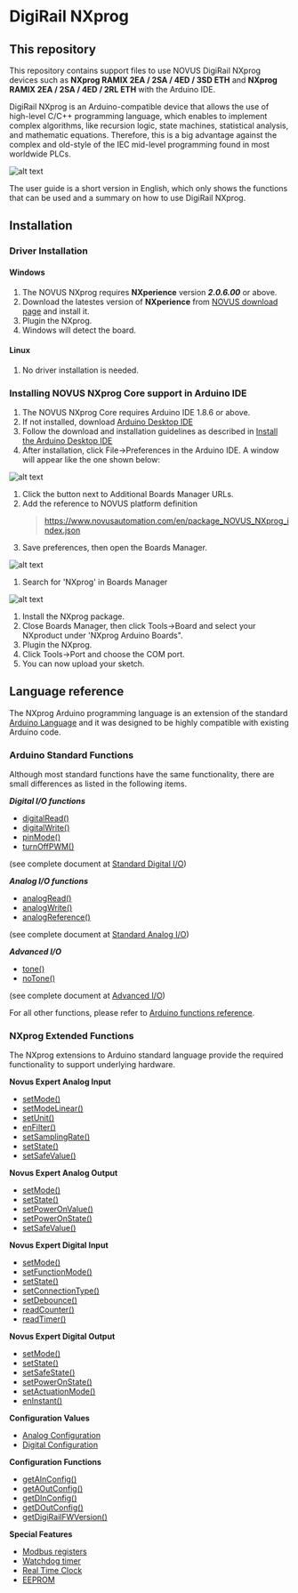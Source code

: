 # DigiRail NXprog

## This repository
This repository contains support files to use NOVUS DigiRail NXprog devices such as **NXprog RAMIX 2EA / 2SA / 4ED / 3SD ETH** and **NXprog RAMIX 2EA / 2SA / 4ED / 2RL ETH** with the Arduino IDE.

DigiRail NXprog is an Arduino-compatible device that allows the use of high-level C/C++ programming language, which enables to implement complex algorithms, like recursion logic, state machines, statistical analysis, and mathematic equations. Therefore, this is a big advantage against the complex and old-style of the IEC mid-level programming found in most worldwide PLCs.

   ![alt text](./pages/images/RAMIX-DO.png "NXprog RAMIX DO")

The user guide is a short version in English, which only shows the functions that can be used and a summary on how to use DigiRail NXprog.


## Installation

### Driver Installation

#### Windows

1. The NOVUS NXprog requires **NXperience** version ***2.0.6.00*** or above.
1. Download the latestes version of **NXperience** from [NOVUS download page](https://www.novusautomation.com/site/default.asp?TroncoID=926290&SecaoID=819426&SubsecaoID=0&Idioma=1) and install it.
1. Plugin the NXprog.
1. Windows will detect the board. 

#### Linux

1. No driver installation is needed.


### Installing NOVUS NXprog Core support in Arduino IDE 


1. The NOVUS NXprog Core requires Arduino IDE 1.8.6 or above.
1. If not installed, download [Arduino Desktop IDE](https://www.arduino.cc/en/Main/Software)
1. Follow the download and installation guidelines as described in [Install the Arduino Desktop IDE](https://www.arduino.cc/en/Guide/HomePage) 
1. After installation, click File->Preferences in the Arduino IDE. A window will appear like the one shown below:

![alt text](./pages/images/IDE-preferences.png "Arduino IDE Preferences") 

1. Click the button next to Additional Boards Manager URLs.
1. Add the reference to NOVUS platform definition
   > https://www.novusautomation.com/en/package_NOVUS_NXprog_index.json
1. Save preferences, then open the Boards Manager.

![alt text](./pages/images/IDE-boardsmanager.png "Boards Manager") 

1. Search for 'NXprog' in Boards Manager

![alt text](./pages/images/IDE-boardsmanager-search.png "Boards Manager search") 

1. Install the NXprog package.
1. Close Boards Manager, then click Tools->Board and select your NXproduct under 'NXprog Arduino Boards".
1. Plugin the NXprog.
1. Click Tools->Port and choose the COM port. 
1. You can now upload your sketch.


## Language reference
The NXprog Arduino programming language is an extension of the standard [Arduino Language](https://www.arduino.cc/reference/en/) and it was designed to be highly compatible with existing Arduino code.

### Arduino Standard Functions
Although most standard functions have the same functionality, there are small differences as listed in the following items.

***Digital I/O functions***
  * [digitalRead()](./pages/DigitalIO.md#digitalread)
  * [digitalWrite()](./pages/DigitalIO.md#digitalwrite)
  * [pinMode()](./pages/DigitalIO.md#pinmode)
  * [turnOffPWM()](./pages/DigitalIO.md#turnoffpwm)

(see complete document at [Standard Digital I/O](./pages/DigitalIO.md))

***Analog I/O functions***
  * [analogRead()](./pages/AnalogIO.md#analogread)
  * [analogWrite()](./pages/AnalogIO.md#analogwrite)
  * [analogReference()](./pages/AnalogIO.md#analogreference)

(see complete document at [Standard Analog I/O](./pages/AnalogIO.md))

***Advanced I/O***
  * [tone()](./pages/AdvancedIO.md#tone)
  * [noTone()](./pages/AdvancedIO.md#notone)

(see complete document at [Advanced I/O](./pages/AdvancedIO.md))

For all other functions, please refer to [Arduino functions reference](https://www.arduino.cc/reference/en/#functions).

### NXprog Extended Functions
The NXprog extensions to Arduino standard language provide the required functionality to support underlying hardware.

**Novus Expert Analog Input**
  * [setMode()](./pages/ExpertAnalogInput.md#setmode)
  * [setModeLinear()](./pages/ExpertAnalogInput.md#setmodelinear)
  * [setUnit()](./pages/ExpertAnalogInput.md#setunit)
  * [enFilter()](./pages/ExpertAnalogInput.md#enfilter)
  * [setSamplingRate()](./pages/ExpertAnalogInput.md#setsamplingrate)
  * [setState()](./pages/ExpertAnalogInput.md#setstate)
  * [setSafeValue()](./pages/ExpertAnalogInput.md#setsafevalue)

**Novus Expert Analog Output**
  * [setMode()](./pages/ExpertAnalogOutput.md#setmode)
  * [setState()](./pages/ExpertAnalogOutput.md#setstate)
  * [setPowerOnValue()](./pages/ExpertAnalogOutput.md#setpoweronvalue)
  * [setPowerOnState()](./pages/ExpertAnalogOutput.md#setpowerOnstate)
  * [setSafeValue()](./pages/ExpertAnalogOutput.md#setsafevalue)

**Novus Expert Digital Input**
  * [setMode()](./pages/ExpertDigitalInput.md#setmode)
  * [setFunctionMode()](./pages/ExpertDigitalInput.md#setfunctionmode)
  * [setState()](./pages/ExpertDigitalInput.md#setstate)
  * [setConnectionType()](./pages/ExpertDigitalInput.md#setconnectiontype)
  * [setDebounce()](./pages/ExpertDigitalInput.md#setdebounce)
  * [readCounter()](./pages/ExpertDigitalInput.md#readcounter)
  * [readTimer()](./pages/ExpertDigitalInput.md#readtimer)
  
**Novus Expert Digital Output**
  * [setMode()](./pages/ExpertDigitalOutput.md#dsetmode)
  * [setState()](./pages/ExpertDigitalOutput.md#setstate)
  * [setSafeState()](./pages/ExpertDigitalOutput.md#setsafestate)
  * [setPowerOnState()](./pages/ExpertDigitalOutput.md#setpoweronstate)
  * [setActuationMode()](./pages/ExpertDigitalOutput.md#setActuationMode)
  * [enInstant()](./pages/ExpertDigitalOutput.md#eninstant)
  
**Configuration Values**
  * [Analog Configuration](./pages/AnalogConfiguration.md)
  * [Digital Configuration](./pages/DigitalConfiguration.md)
 
**Configuration Functions**
  * [getAInConfig()](./pages/Configuration.md#getainconfig)
  * [getAOutConfig()](./pages/Configuration.md#getaoutconfig)
  * [getDInConfig()](./pages/Configuration.md#getdinconfig)
  * [getDOutConfig()](./pages/Configuration.md#getdoutconfig)
  * [getDigiRailFWVersion()](./pages/Configuration.md#getdigirailfwversion)

**Special Features**
  * [Modbus registers](./pages/SpecialRegisters.md)
  * [Watchdog timer](./pages/WatchdogTimer.md)
  * [Real Time Clock](./pages/RTC.md)  
  * [EEPROM](./pages/EEPROM.md)    